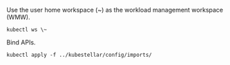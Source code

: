 <!--kubestellar-scheduler-imports-start-->
Use the user home workspace (\~) as the workload management workspace (WMW).
```shell
kubectl ws \~
```

Bind APIs.
```shell
kubectl apply -f ../kubestellar/config/imports/
```
<!--kubestellar-scheduler-imports-end-->